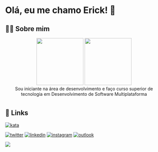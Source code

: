 # Olá, eu me chamo Erick! 👋


## 👨‍💻 Sobre mim

<div align="center">

<picture>
    <source height="150em" media="(prefers-color-scheme: dark)" srcset="https://github-readme-stats.vercel.app/api?username=ericksantos12&show_icons=true&theme=github_dark&include_all_commits=true&hide=stars">
    <img height="150em" src="https://github-readme-stats.vercel.app/api?username=ericksantos12&show_icons=true&include_all_commits=true&hide=stars">
</picture>
<picture>
    <source height="150em" media="(prefers-color-scheme: dark)" srcset="https://github-readme-stats.vercel.app/api/top-langs/?username=ericksantos12&layout=compact&langs_count=7&theme=github_dark">
    <img height="150em" src="https://github-readme-stats.vercel.app/api/top-langs/?username=ericksantos12&layout=compact&langs_count=7">
</picture>

<br>
Sou iniciante na área de desenvolvimento e faço curso superior de tecnologia em Desenvolvimento de Software Multiplataforma

</div>

 #
## 🔗 Links
[![kata](https://www.codewars.com/users/ericksantos12/badges/small)](https://www.codewars.com/users/ericksantos12)

[![twitter](https://img.shields.io/badge/-Twitter-1DA1F2?style=for-the-badge&logo=twitter&logoColor=white)](https://twitter.com/ErickSantosS12)
[![linkedin](https://img.shields.io/badge/-Linkedin-0A66C2?style=for-the-badge&logo=linkedin&logoColor=white)](https://www.linkedin.com/in/ericksantos12/)
[![instagram](https://img.shields.io/badge/-Instagram-E4405F?style=for-the-badge&logo=instagram&logoColor=white)](https://www.instagram.com/erickssousa12/)
[![outlook](https://img.shields.io/badge/-Outlook-0078D4?style=for-the-badge&logo=microsoft-outlook&logoColor=white)](mailto:erick.sousa@hotmail.com.br)

<picture>
    <source media="(prefers-color-scheme: dark)" srcset="https://raw.githubusercontent.com/ericksantos12/ericksantos12/output/github-snake-dark.svg">
    <img src="https://raw.githubusercontent.com/ericksantos12/ericksantos12/output/github-snake.svg">
</picture>